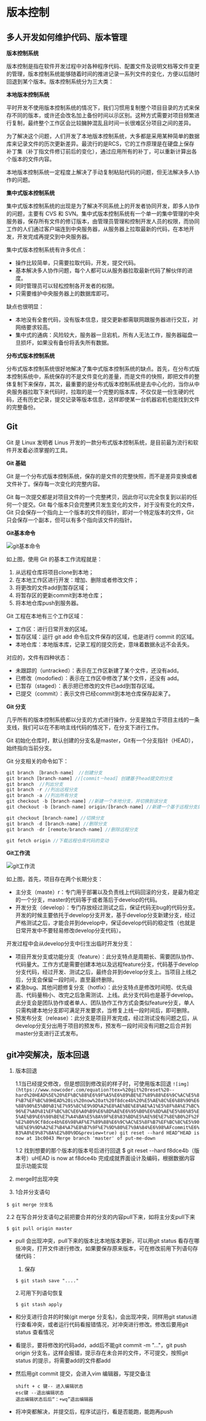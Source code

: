 # 版本控制

## 多人开发如何维护代码、版本管理

**版本控制系统**

版本控制是指在软件开发过程中对各种程序代码、配置文件及说明文档等文件变更的管理，版本控制系统能够随着时间的推进记录一系列文件的变化，方便以后随时回退到某个版本。版本控制系统分为三大类：

**本地版本控制系统**

平时开发不使用版本控制系统的情况下，我们习惯用复制整个项目目录的方式来保存不同的版本，或许还会改名加上备份时间以示区别。这种方式需要对项目频繁进行复制，最终整个工作区会比较臃肿混乱且时间一长很难区分项目之间的差异。

为了解决这个问题，人们开发了本地版本控制系统，大多都是采用某种简单的数据库来记录文件的历次更新差异。最流行的是RCS，它的工作原理是在硬盘上保存补丁集（补丁指文件修订前后的变化），通过应用所有的补丁，可以重新计算出各个版本的文件内容。

本地版本控制系统一定程度上解决了手动复制粘贴代码的问题，但无法解决多人协作的问题。

**集中式版本控制系统**

集中式版本控制系统的出现是为了解决不同系统上的开发者协同开发，即多人协作的问题，主要有 CVS 和 SVN。集中式版本控制系统有一个单一的集中管理的中央服务器，保存所有文件的修订版本，由管理员管理和控制开发人员的权限，而协同工作的人们通过客户端连到中央服务器，从服务器上拉取最新的代码，在本地开发，开发完成再提交到中央服务器。

集中式版本控制系统有许多优点：

- 操作比较简单，只需要拉取代码，开发，提交代码。
- 基本解决多人协作问题，每个人都可以从服务器拉取最新代码了解伙伴的进度。
- 同时管理员可以轻松控制各开发者的权限。
- 只需要维护中央服务器上的数据库即可。

缺点也很明显：

- 本地没有全套代码，没有版本信息，提交更新都需联网跟服务器进行交互，对网络要求较高。
- 集中式的通病：风险较大，服务器一旦宕机，所有人无法工作，服务器磁盘一旦损坏，如果没有备份将丢失所有数据。

**分布式版本控制系统**

分布式版本控制系统很好地解决了集中式版本控制系统的缺点。首先，在分布式版本控制系统中，系统保存的不是文件变化的差量，而是文件的快照，即把文件的整体复制下来保存，其次，最重要的是分布式版本控制系统是去中心化的，当你从中央服务器拉取下来代码时，拉取的是一个完整的版本库，不仅仅是一份生硬的代码，还有历史记录，提交记录等版本信息，这样即使某一台机器宕机也能找到文件的完整备份。

## Git

Git 是 Linux 发明者 Linus 开发的一款分布式版本控制系统，是目前最为流行和软件开发着必须掌握的工具。

**Git 基础**

Git 是一个分布式版本控制系统，保存的是文件的完整快照，而不是差异变换或者文件补丁。保存每一次变化的完整内容。

Git 每一次提交都是对项目文件的一个完整拷贝，因此你可以完全恢复到以前的任何一个提交。Git 每个版本只会完整拷贝发生变化的文件，对于没有变化的文件，Git 只会保存一个指向上一个版本的文件的指针，即对一个特定版本的文件，Git 只会保存一个副本，但可以有多个指向该文件的指针。

**Git基本命令**

![git基本命令](image/git基本命令.png)

如上图，使用 Git 的基本工作流程就是：

1. 从远程仓库将项目clone到本地；
2. 在本地工作区进行开发：增加、删除或者修改文件；
3. 将更改的文件add到暂存区域；
4. 将暂存区的更新commit到本地仓库；
5. 将本地仓库push到服务器。

Git 工程在本地有三个工作区域：

- 工作区：进行日常开发的区域。
- 暂存区域：运行 git add 命令后文件保存的区域，也是进行 commit 的区域。
- 本地仓库：本地版本库，记录工程的提交历史，意味着数据永远不会丢失。

对应的，文件有四种状态：

- 未跟踪的（untracked）：表示在工作区新建了某个文件，还没有add。
- 已修改（modofied）：表示在工作区中修改了某个文件，还没有 add。
- 已暂存（staged）：表示把已修改的文件已add到暂存区域。
- 已提交（commit）：表示文件已经commit到本地仓库保存起来了。

**Git 分支**

几乎所有的版本控制系统都以分支的方式进行操作，分支是独立于项目主线的一条支线，我们可以在不影响主线代码的情况下，在分支下进行工作。

Git 初始化仓库时，默认创建的分支名是master，Git有一个分支指针（HEAD），始终指向当前分支。

Git 分支相关的命令如下：

```js
git branch ［branch-name］ //创建分支
git branch [branch-name] //[commit－head] 创建基于head提交的分支
git branch  //列出分支
git branch -r //列出远程分支
git branch -a //列出所有分支
git checkout -b [branch-name] //新建一个本地分支，并切换到该分支
git checkout -b [branch-name] origin/[branch-name] //新建一个基于远程分支的本地分支，并切换到该分支

git checkout [branch-name] //切换分支
git branch -d [branch-name] //删除分支
git branch -dr [remote/branch-name] //删除远程分支

git fetch origin //下载远程仓库代码的变动
```

**Git工作流**

![git工作流](image/git工作流.png)

如上图，首先，项目存在两个长期分支：

- 主分支（maste）r：专门用于部署以及负责线上代码回滚的分支，是最为稳定的一个分支，master的代码等于或者落后于develop的代码。
- 开发分支（develop）：专门存放经过测试之后，保证代码无bug的代码分支。开发的时候主要依托于develop分支开发，基于develop分支新建分支，经过严格测试之后，才能合并到develop中，保证develop代码的稳定性（也就是日常开发中不要轻易修改develop分支代码）。

开发过程中会从develop分支中衍生出临时开发分支：

- 项目开发分支或功能分支（feature）：此分支特点是周期长、需要团队协作、代码量大。工作方式是需要创建本地以及远程feature分支，代码基于develop分支代码，经过开发、测试之后，最终合并到develop分支上。当项目上线之后，分支会保留一段时间，直至最终删除。
- 紧急bug、其他问题修复分支（hotfix）：此分支特点是修改时间短、优先级高、代码量稍小、改完之后急需测试、上线。此分支代码也是基于develop。此分支会是团队协作或者单人、团队协作工作方式会类似feature分支，单人只需构建本地分支即可满足开发要求，当修复上线一段时间后，即可删除。
- 预发布分支（release）：此分支是项目开发完成，经过测试没有问题之后，从develop分支分出用于项目的预发布，预发布一段时间没有问题之后合并到master分支进行正式发布。

## git冲突解决，版本回退

1. 版本回退

   1.1当已经提交修改，但是想回到修改前的样子时，可使用版本回退
   `![img](https://www.nowcoder.com/equation?tex=%20git%20reset%20--hard%20HEAD%5E%20%EF%BC%88%E6%9F%A5%E6%89%BE%E7%89%88%E6%9C%AC%E5%8F%B7%EF%BC%89HEAD%20is%20now%20at%20f8dce4b%20%E5%AE%8C%E6%88%90%E6%88%90%E5%B0%B1%E7%95%8C%E9%9D%A2%E8%AE%BE%E8%AE%A1%E5%8F%8A%E7%BC%96%E7%A0%81%EF%BC%8C%E6%A0%B9%E6%8D%AE%E6%95%B0%E6%8D%AE%E5%86%85%E5%AE%B9%E6%98%BE%E7%A4%BA%E5%8A%9F%E8%83%BD%E5%AE%9E%E7%8E%B0%2F%2F%E2%80%9Cf8dce4b%E6%98%AF%E7%89%88%E6%9C%AC%E5%8F%B7%EF%BC%8C%E5%90%8E%E9%9D%A2%E7%B4%A7%E8%B7%9F%E7%9D%80%E7%9A%84%E6%98%AFcommit%E6%B3%A8%E9%87%8A%E2%80%9D&preview=true) git reset --hard HEAD^HEAD is now at 1bc0043 Merge branch 'master' of put-me-down`

   1.2 找到想要的那个版本的版本号后进行回退
   $ git reset --hard f8dce4b（版本号）uHEAD is now at f8dce4b 完成成就界面设计及编码，根据数据内容显示功能实现

2. merge时出现冲突

3. 1合并分支语句

```
$ git merge 分支名
```

2.2 在写合并分支语句之前把要合并的分支的内容pull下来，如将主分支pull下来

```
$ git pull origin master
```

- pull 会出现冲突，pull下来的版本比本地版本更新，可以用git status 看存在哪些冲突，打开文件进行修改，如果要保存原来版本，可在修改前用下列语句存储代码：

  1. 保存

  ```
  $ git stash save "...."
  ```

  2.可用下列语句恢复

  ```
  $ git stash apply 
  ```

- 和分支进行合并的时候(git merge 分支名)，会出现冲突，同样用git status进行查看冲突，或者运行代码看报错情况，对冲突进行修改。修改后要用git status 查看情况

-  看提示，要将修改的代码add，add后不能git commit -m "..."，git push origin 分支名，这样会报错，提示存在未合并的文件，不可提交，按照git status 的提示，将需要add的文件都add 

- 然后用git commit 提交，会进入vim 编辑器，写提交备注

  ```
  shift + c 键-- 进入编辑状态
  esc键 --退出编辑状态
  退出编辑状态后后“：+wq”退出编辑器
  ```

- 将冲突都解决，并提交后，程序试运行，看是否能跑，能跑再push 

 

